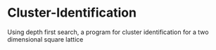 # Cluster-Identification
Using depth first search, a program for cluster identification for a two dimensional square lattice
